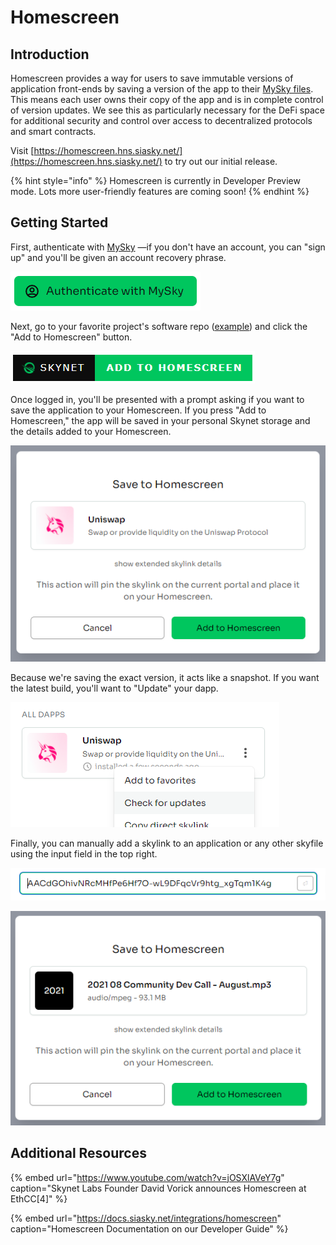 # Homescreen

## Introduction

Homescreen provides a way for users to save immutable versions of application front-ends by saving a version of the app to their [MySky files](https://docs.siasky.net/skynet-topics/mysky-and-dacs/mysky-files). This means each user owns their copy of the app and is in complete control of version updates. We see this as particularly necessary for the DeFi space for additional security and control over access to decentralized protocols and smart contracts.

Visit [https://homescreen.hns.siasky.net/](https://homescreen.hns.siasky.net/) to try out our initial release.

{% hint style="info" %}
Homescreen is currently in Developer Preview mode. Lots more user-friendly features are coming soon!
{% endhint %}

## Getting Started

First, authenticate with [MySky](mysky.md) —if you don't have an account, you can "sign up" and you'll be given an account recovery phrase.

![](../.gitbook/assets/image%20%285%29.png)

Next, go to your favorite project's software repo \([example](https://github.com/SkynetLabs/uniswap-interface)\) and click the "Add to Homescreen" button.

![](../.gitbook/assets/image%20%282%29.png)

Once logged in, you'll be presented with a prompt asking if you want to save the application to your Homescreen. If you press "Add to Homescreen," the app will be saved in your personal Skynet storage and the details added to your Homescreen.

![](../.gitbook/assets/image%20%281%29.png)

Because we're saving the exact version, it acts like a snapshot. If you want the latest build, you'll want to "Update" your dapp.

![](../.gitbook/assets/image%20%283%29.png)

Finally, you can manually add a skylink to an application or any other skyfile using the input field in the top right.

![Manually add a skylink to your Homescreen](../.gitbook/assets/image%20%284%29.png)

![Use this tool to pin files on Skynet and add a link to your Homescreen](../.gitbook/assets/image%20%286%29.png)

## Additional Resources

{% embed url="https://www.youtube.com/watch?v=jOSXlAVeY7g" caption="Skynet Labs Founder David Vorick announces Homescreen at EthCC\[4\]" %}

{% embed url="https://docs.siasky.net/integrations/homescreen" caption="Homescreen Documentation on our Developer Guide" %}



